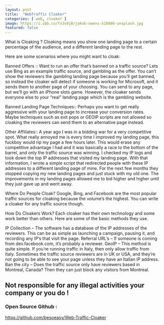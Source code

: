 ```yaml
---
layout: post
title:  "WebTraffic Cloaker"
categories: [ web, cloaker ]
image: https://i.ibb.co/fx3v8jB/jakob-owens-518866-unsplash.jpg
featured: false
---
```


What is Cloaking ? Cloaking means you show one landing page to a certain percentage of the audience, and a different landing page to the rest.

Here are some scenarios where you might want to cloak:

Banned Offers :: Want to run an offer that’s banned on a traffic source? Lets use Bing as an example traffic source, and gambling as the offer. You can’t show the reviewers the gambling landing page because you’ll get banned, so instead the cloaker will detect if someone is working for Microsoft, and it sends them to another page of your choosing. You can send to any page, but we’ll go with an iPhone slots game. However, the cloaker sends everyone else to your “real” landing page which is the gambling website.

Banned Landing Page Techniques:: Perhaps you want to get really aggressive with your landing page to increase your conversion rates. Maybe techniques such as exit pops or GEOIP scripts are not allowed so cloaking the reviewers can send them to an alternative page instead.

Other Affiliates:: A year ago I was in a bidding war for a very competitive spot. What really annoyed me is every time I improved my landing page, this fuckboy would rip my page a few hours later. This would erase any competitive advantage I had and it was basically a race to the bottom of the barrel, and only the traffic source was winning. I checked my IP logs and took down the top IP addresses that visited my landing page. With that information, I wrote a simple script that redirected people with these IP addresses to a different landing page of mine. For the next few months they stopped copying my new landing pages and just stuck with my old one. The improvements in my landing pages allowed me to bid higher and higher until they just gave up and went away.

Where Do People Cloak? Google, Bing, and Facebook are the most popular traffic sources for cloaking because the volume’s the highest. You can write a cloaker for any traffic source though.

How Do Cloakers Work? Each cloaker has their own technology and some work better than others. Here are some of the basic methods they use.

IP Collection – The software has a database of the IP addresses of the reviewers. This can be as simple as launching a campaign, pausing it, and recording any IP’s that visit the page. Referral URL’s – If someone is coming from dev.facebook.com, it’s probably a reviewer. GeoIP – This method is quite simple. If you’re running traffic in Italy, then only allow traffic from Italy. Sometimes the traffic source reviewers are in UK or USA, and they’re not going to be able to see your page unless they have an Italian IP address. Ban the city – Does the traffic source only have reviewers based in Montreal, Canada? Then they can just block any visitors from Montreal.

## Not responsible for any illegal activities your company or you do ! ##





### Open Source Github : 
https://github.com/besoeasy/Web-Traffic-Cloaker

